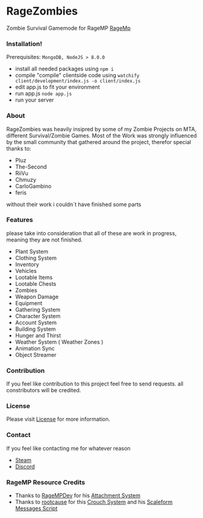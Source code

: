# RageZombies
Zombie Survival Gamemode for RageMP [RageMp](https://rage.mp/)

### Installation!

  Prerequisites: `MongoDB, NodeJS > 8.0.0`
  - install all needed packages using `npm i`
  - compile "compile" clientside code using `watchify client/development/index.js -o client/index.js`
  - edit app.js to fit your environment
  - run app.js `node app.js`
  - run your server
 
 
### About

RageZombies was heavily insipred by some of my Zombie Projects on MTA, different Survival/Zombie Games.
Most of the Work was strongly influenced by the small community that gathered around the project, therefor special thanks to:

-  Pluz
-  The-Second
-   RiiVu
-   Chmuzy
-   CarloGambino
-   feris

without their work i couldn´t have finished some parts

### Features
please take into consideration that all of these are work in progress, meaning they are not finished.
- Plant System
- Clothing System
- Inventory 
- Vehicles
- Lootable Items
- Lootable Chests
- Zombies
- Weapon Damage
- Equipment
- Gathering System
- Character System
- Account System
- Building System
- Hunger and Thirst
- Weather System ( Weather Zones )
- Animation Sync
- Object Streamer



### Contribution
If you feel like contribution to this project feel free to send requests.
all constributors will be credited.



### License
Please visit [License](https://github.com/Z8pn/RageSurvival/blob/master/LICENSE) for more information.


### Contact
If you feel like contacting me for whatever reason
- [Steam](https://steamcommunity.com/id/z8pn/)
- [Discord](Z8pn#1337)




### RageMP Resource Credits
- Thanks to [RageMPDev](https://rage.mp/profile/1-ragempdev/) for his  [Attachment System](https://rage.mp/files/file/144-efficient-attachment-sync/)
- Thanks to [rootcause](https://rage.mp/profile/17917-rootcause/) for this [Crouch System](https://rage.mp/files/file/79-crouch/) and his [Scaleform Messages Script](https://rage.mp/files/file/26-scaleform-messages/)

